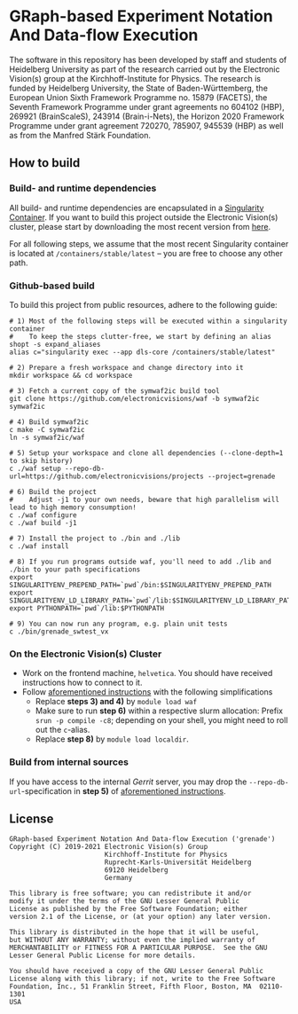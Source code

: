 # GRaph-based Experiment Notation And Data-flow Execution

The software in this repository has been developed by staff and students of Heidelberg University as part of the research carried out by the Electronic Vision(s) group at the Kirchhoff-Institute for Physics.
The research is funded by Heidelberg University, the State of Baden-Württemberg, the European Union Sixth Framework Programme no. 15879 (FACETS), the Seventh Framework Programme under grant agreements no 604102 (HBP), 269921 (BrainScaleS), 243914 (Brain-i-Nets), the Horizon 2020 Framework Programme under grant agreement 720270, 785907, 945539 (HBP) as well as from the Manfred Stärk Foundation.

## How to build
### Build- and runtime dependencies
All build- and runtime dependencies are encapsulated in a [Singularity Container](https://sylabs.io/docs/).
If you want to build this project outside the Electronic Vision(s) cluster, please start by downloading the most recent version from [here](https://openproject.bioai.eu/containers/).

For all following steps, we assume that the most recent Singularity container is located at `/containers/stable/latest` – you are free to choose any other path.

### Github-based build
To build this project from public resources, adhere to the following guide:

```shell
# 1) Most of the following steps will be executed within a singularity container
#    To keep the steps clutter-free, we start by defining an alias
shopt -s expand_aliases
alias c="singularity exec --app dls-core /containers/stable/latest"

# 2) Prepare a fresh workspace and change directory into it
mkdir workspace && cd workspace

# 3) Fetch a current copy of the symwaf2ic build tool
git clone https://github.com/electronicvisions/waf -b symwaf2ic symwaf2ic

# 4) Build symwaf2ic
c make -C symwaf2ic
ln -s symwaf2ic/waf

# 5) Setup your workspace and clone all dependencies (--clone-depth=1 to skip history)
c ./waf setup --repo-db-url=https://github.com/electronicvisions/projects --project=grenade

# 6) Build the project
#    Adjust -j1 to your own needs, beware that high parallelism will lead to high memory consumption!
c ./waf configure
c ./waf build -j1

# 7) Install the project to ./bin and ./lib
c ./waf install

# 8) If you run programs outside waf, you'll need to add ./lib and ./bin to your path specifications
export SINGULARITYENV_PREPEND_PATH=`pwd`/bin:$SINGULARITYENV_PREPEND_PATH
export SINGULARITYENV_LD_LIBRARY_PATH=`pwd`/lib:$SINGULARITYENV_LD_LIBRARY_PATH
export PYTHONPATH=`pwd`/lib:$PYTHONPATH

# 9) You can now run any program, e.g. plain unit tests
c ./bin/grenade_swtest_vx
```

### On the Electronic Vision(s) Cluster

* Work on the frontend machine, `helvetica`. You should have received instructions how to connect to it.
* Follow [aforementioned instructions](#github-based-build) with the following simplifications
  * Replace **steps 3) and 4)** by `module load waf`
  * Make sure to run **step 6)** within a respective slurm allocation: Prefix `srun -p compile -c8`; depending on your shell, you might need to roll out the `c`-alias.
  * Replace **step 8)** by `module load localdir`.

### Build from internal sources

If you have access to the internal *Gerrit* server, you may drop the `--repo-db-url`-specification in **step 5)** of [aforementioned instructions](#github-based-build).

## License
```
GRaph-based Experiment Notation And Data-flow Execution ('grenade')
Copyright (C) 2019-2021 Electronic Vision(s) Group
                        Kirchhoff-Institute for Physics
                        Ruprecht-Karls-Universität Heidelberg
                        69120 Heidelberg
                        Germany

This library is free software; you can redistribute it and/or
modify it under the terms of the GNU Lesser General Public
License as published by the Free Software Foundation; either
version 2.1 of the License, or (at your option) any later version.

This library is distributed in the hope that it will be useful,
but WITHOUT ANY WARRANTY; without even the implied warranty of
MERCHANTABILITY or FITNESS FOR A PARTICULAR PURPOSE.  See the GNU
Lesser General Public License for more details.

You should have received a copy of the GNU Lesser General Public
License along with this library; if not, write to the Free Software
Foundation, Inc., 51 Franklin Street, Fifth Floor, Boston, MA  02110-1301
USA
```
